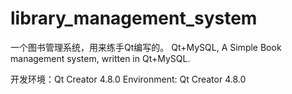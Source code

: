 # library_management_system
一个图书管理系统，用来练手Qt编写的。
Qt+MySQL, A Simple Book management system, written in Qt+MySQL.

开发环境：Qt Creator 4.8.0
Environment: Qt Creator 4.8.0
